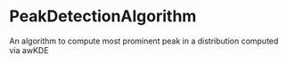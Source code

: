 # PeakDetectionAlgorithm
An algorithm to compute most prominent peak in a distribution computed via awKDE
